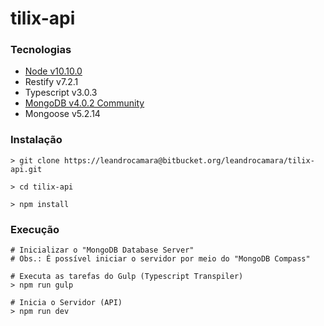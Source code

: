 # tilix-api

### Tecnologias
* [Node v10.10.0](https://nodejs.org/en/download/current/)
* Restify v7.2.1
* Typescript v3.0.3
* [MongoDB v4.0.2 Community](https://www.mongodb.com/download-center?jmp=nav#community)
* Mongoose v5.2.14

### Instalação
    > git clone https://leandrocamara@bitbucket.org/leandrocamara/tilix-api.git

    > cd tilix-api

    > npm install

### Execução
    # Inicializar o "MongoDB Database Server"
    # Obs.: É possível iniciar o servidor por meio do "MongoDB Compass"

    # Executa as tarefas do Gulp (Typescript Transpiler)
    > npm run gulp

    # Inicia o Servidor (API)
    > npm run dev